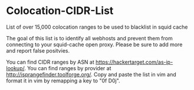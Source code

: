 # Colocation-CIDR-List
List of over 15,000 colocation ranges to be used to blacklist in squid cache

The goal of this list is to identify all webhosts and prevent them from connecting to your squid-cache open proxy. Please be sure to add more and report false positvies.

You can find CIDR ranges by ASN at https://hackertarget.com/as-ip-lookup/. You can find ranges by provider at http://isprangefinder.toolforge.org/. Copy and paste the list in vim and format it in vim by remapping a key to "0f D0j".
